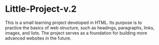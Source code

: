 # Little-Project-v.2
This is a small learning project developed in HTML. Its purpose is to practice the basics of web structure, such as headings, paragraphs, links, images, and lists. The project serves as a foundation for building more advanced websites in the future.

